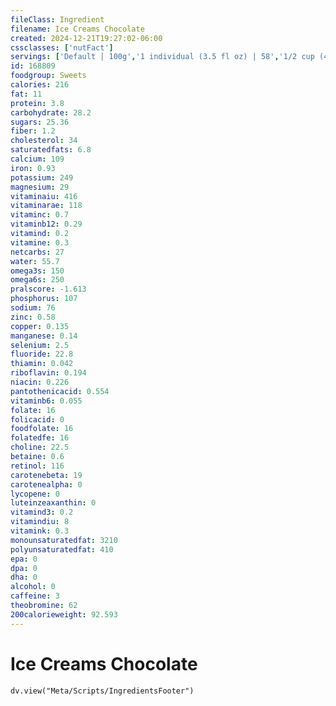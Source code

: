 ```yaml
---
fileClass: Ingredient
filename: Ice Creams Chocolate
created: 2024-12-21T19:27:02-06:00
cssclasses: ['nutFact']
servings: ['Default | 100g','1 individual (3.5 fl oz) | 58','1/2 cup (4 fl oz) | 66']
id: 168809
foodgroup: Sweets
calories: 216
fat: 11
protein: 3.8
carbohydrate: 28.2
sugars: 25.36
fiber: 1.2
cholesterol: 34
saturatedfats: 6.8
calcium: 109
iron: 0.93
potassium: 249
magnesium: 29
vitaminaiu: 416
vitaminarae: 118
vitaminc: 0.7
vitaminb12: 0.29
vitamind: 0.2
vitamine: 0.3
netcarbs: 27
water: 55.7
omega3s: 150
omega6s: 250
pralscore: -1.613
phosphorus: 107
sodium: 76
zinc: 0.58
copper: 0.135
manganese: 0.14
selenium: 2.5
fluoride: 22.8
thiamin: 0.042
riboflavin: 0.194
niacin: 0.226
pantothenicacid: 0.554
vitaminb6: 0.055
folate: 16
folicacid: 0
foodfolate: 16
folatedfe: 16
choline: 22.5
betaine: 0.6
retinol: 116
carotenebeta: 19
carotenealpha: 0
lycopene: 0
luteinzeaxanthin: 0
vitamind3: 0.2
vitamindiu: 8
vitamink: 0.3
monounsaturatedfat: 3210
polyunsaturatedfat: 410
epa: 0
dpa: 0
dha: 0
alcohol: 0
caffeine: 3
theobromine: 62
200calorieweight: 92.593
---
```


# Ice Creams Chocolate

```dataviewjs
dv.view("Meta/Scripts/IngredientsFooter")
```